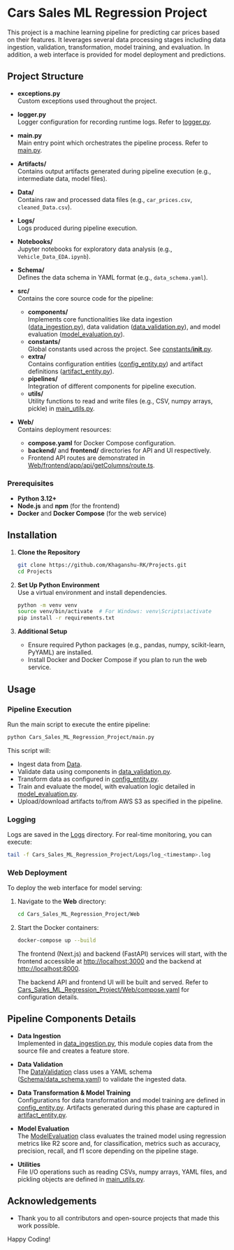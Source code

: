 # Cars Sales ML Regression Project

This project is a machine learning pipeline for predicting car prices based on their features. It leverages several data processing stages including data ingestion, validation, transformation, model training, and evaluation. In addition, a web interface is provided for model deployment and predictions.

## Project Structure

- **exceptions.py**  
  Custom exceptions used throughout the project.

- **logger.py**  
  Logger configuration for recording runtime logs. Refer to [logger.py](Cars_Sales_ML_Regression_Project/logger.py).

- **main.py**  
  Main entry point which orchestrates the pipeline process. Refer to [main.py](Cars_Sales_ML_Regression_Project/main.py).

- **Artifacts/**  
  Contains output artifacts generated during pipeline execution (e.g., intermediate data, model files).

- **Data/**  
  Contains raw and processed data files (e.g., `car_prices.csv`, `cleaned_Data.csv`).

- **Logs/**  
  Logs produced during pipeline execution.

- **Notebooks/**  
  Jupyter notebooks for exploratory data analysis (e.g., `Vehicle_Data_EDA.ipynb`).

- **Schema/**  
  Defines the data schema in YAML format (e.g., `data_schema.yaml`).

- **src/**  
  Contains the core source code for the pipeline:

  - **components/**  
    Implements core functionalities like data ingestion ([data_ingestion.py](Cars_Sales_ML_Regression_Project/src/components/data_ingestion.py)), data validation ([data_validation.py](Cars_Sales_ML_Regression_Project/src/components/data_validation.py)), and model evaluation ([model_evaluation.py](Cars_Sales_ML_Regression_Project/src/components/model_evaluation.py)).
  - **constants/**  
    Global constants used across the project. See [constants/**init**.py](Cars_Sales_ML_Regression_Project/src/constants/__init__.py).
  - **extra/**  
    Contains configuration entities ([config_entity.py](Cars_Sales_ML_Regression_Project/src/extra/config_entity.py)) and artifact definitions ([artifact_entity.py](Cars_Sales_ML_Regression_Project/src/extra/artifact_entity.py)).
  - **pipelines/**  
    Integration of different components for pipeline execution.
  - **utils/**  
    Utility functions to read and write files (e.g., CSV, numpy arrays, pickle) in [main_utils.py](Cars_Sales_ML_Regression_Project/src/utils/main_utils.py).

- **Web/**  
  Contains deployment resources:
  - **compose.yaml** for Docker Compose configuration.
  - **backend/** and **frontend/** directories for API and UI respectively.
  - Frontend API routes are demonstrated in [Web/frontend/app/api/getColumns/route.ts](Cars_Sales_ML_Regression_Project/Web/frontend/app/api/getColumns/route.ts).

### Prerequisites

- **Python 3.12+**
- **Node.js** and **npm** (for the frontend)
- **Docker** and **Docker Compose** (for the web service)

## Installation

1. **Clone the Repository**

   ```sh
   git clone https://github.com/Khaganshu-RK/Projects.git
   cd Projects
   ```

2. **Set Up Python Environment**  
   Use a virtual environment and install dependencies.

   ```sh
   python -m venv venv
   source venv/bin/activate  # For Windows: venv\Scripts\activate
   pip install -r requirements.txt
   ```

3. **Additional Setup**
   - Ensure required Python packages (e.g., pandas, numpy, scikit-learn, PyYAML) are installed.
   - Install Docker and Docker Compose if you plan to run the web service.

## Usage

### Pipeline Execution

Run the main script to execute the entire pipeline:

```sh
python Cars_Sales_ML_Regression_Project/main.py
```

This script will:

- Ingest data from [Data](Cars_Sales_ML_Regression_Project/Data).
- Validate data using components in [data_validation.py](Cars_Sales_ML_Regression_Project/src/components/data_validation.py).
- Transform data as configured in [config_entity.py](Cars_Sales_ML_Regression_Project/src/extra/config_entity.py).
- Train and evaluate the model, with evaluation logic detailed in [model_evaluation.py](Cars_Sales_ML_Regression_Project/src/components/model_evaluation.py).
- Upload/download artifacts to/from AWS S3 as specified in the pipeline.

### Logging

Logs are saved in the [Logs](Cars_Sales_ML_Regression_Project/Logs) directory. For real-time monitoring, you can execute:

```sh
tail -f Cars_Sales_ML_Regression_Project/Logs/log_<timestamp>.log
```

### Web Deployment

To deploy the web interface for model serving:

1. Navigate to the **Web** directory:

   ```sh
   cd Cars_Sales_ML_Regression_Project/Web
   ```

2. Start the Docker containers:

   ```sh
   docker-compose up --build
   ```

   The frontend (Next.js) and backend (FastAPI) services will start, with the frontend accessible at [http://localhost:3000](http://localhost:3000) and the backend at [http://localhost:8000](http://localhost:8000).

   The backend API and frontend UI will be built and served. Refer to [Cars_Sales_ML_Regression_Project/Web/compose.yaml](Cars_Sales_ML_Regression_Project/Web/compose.yaml) for configuration details.

## Pipeline Components Details

- **Data Ingestion**  
  Implemented in [data_ingestion.py](Cars_Sales_ML_Regression_Project/src/components/data_ingestion.py), this module copies data from the source file and creates a feature store.

- **Data Validation**  
  The [DataValidation](Cars_Sales_ML_Regression_Project/src/components/data_validation.py) class uses a YAML schema ([Schema/data_schema.yaml](Cars_Sales_ML_Regression_Project/Schema/data_schema.yaml)) to validate the ingested data.

- **Data Transformation & Model Training**  
  Configurations for data transformation and model training are defined in [config_entity.py](Cars_Sales_ML_Regression_Project/src/extra/config_entity.py). Artifacts generated during this phase are captured in [artifact_entity.py](Cars_Sales_ML_Regression_Project/Artifacts/).

- **Model Evaluation**  
  The [ModelEvaluation](Cars_Sales_ML_Regression_Project/src/components/model_evaluation.py) class evaluates the trained model using regression metrics like R2 score and, for classification, metrics such as accuracy, precision, recall, and f1 score depending on the pipeline stage.

- **Utilities**  
  File I/O operations such as reading CSVs, numpy arrays, YAML files, and pickling objects are defined in [main_utils.py](Cars_Sales_ML_Regression_Project/src/utils/main_utils.py).

## Acknowledgements

- Thank you to all contributors and open-source projects that made this work possible.

Happy Coding!
